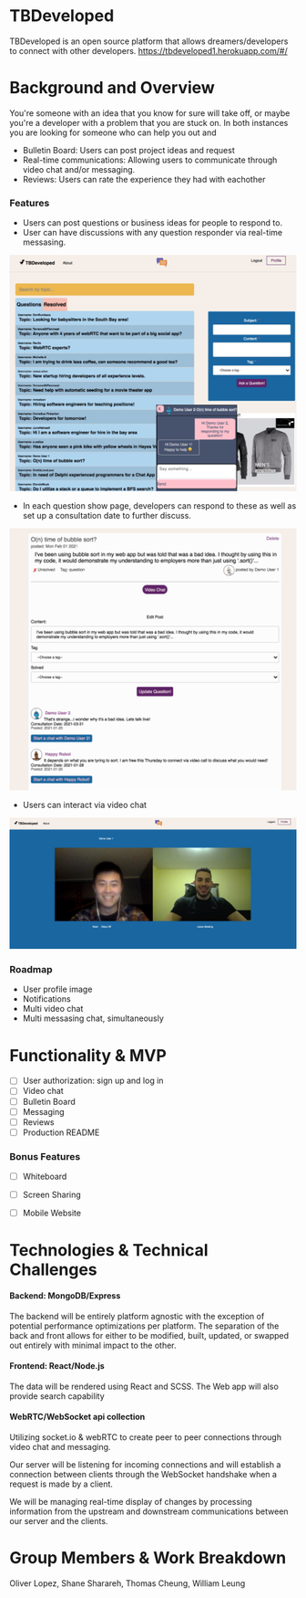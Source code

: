 # TBDeveloped

TBDeveloped is an open source platform that allows dreamers/developers to connect with other developers.
https://tbdeveloped1.herokuapp.com/#/

# Background and Overview
You're someone with an idea that you know for sure will take off, or maybe you're a developer with a problem that you are stuck on. In both instances you are looking for someone who can help you out and 
* Bulletin Board: Users can post project ideas and request  
* Real-time communications: Allowing users to communicate through video chat and/or messaging.
* Reviews: Users can rate the experience they had with eachother


### Features
* Users can post questions or business ideas for people to respond to.
* User can have discussions with any question responder via real-time messasing.

![image](https://github.com/1071919wl/TBDeveloped/blob/splash/frontend/src/assets/images/production_readme/main.png)

* In each question show page, developers can respond to these as well as set up a consultation date to further discuss.

![image](https://github.com/1071919wl/TBDeveloped/blob/splash/frontend/src/assets/images/production_readme/posts.png)

* Users can interact via video chat

![image](https://github.com/1071919wl/TBDeveloped/blob/splash/frontend/src/assets/images/production_readme/ex3.png)



### Roadmap
* User profile image
* Notifications
* Multi video chat 
* Multi messasing chat, simultaneously


# Functionality & MVP
- [ ] User authorization: sign up and log in
- [ ] Video chat 
- [ ] Bulletin Board
- [ ] Messaging
- [ ] Reviews
- [ ] Production README

### Bonus Features
- [ ] Whiteboard 
- [ ] Screen Sharing
- [ ] Mobile Website


# Technologies & Technical Challenges

#### Backend: MongoDB/Express
The backend will be entirely platform agnostic with the exception of potential performance optimizations per platform. The separation of the back and front allows for either to be modified, built, updated, or swapped out entirely with minimal impact to the other.

#### Frontend: React/Node.js
The data will be rendered using React and SCSS. The Web app will also provide search capability

#### WebRTC/WebSocket api collection
Utilizing socket.io & webRTC to create peer to peer connections through video chat and messaging. 

Our server will be listening for incoming connections and will establish a connection between clients through the WebSocket handshake when a request is made by a client.

We will be managing real-time display of changes by processing information from the upstream and downstream communications between our server and the clients.

# Group Members & Work Breakdown
Oliver Lopez, Shane Sharareh, Thomas Cheung, William Leung


